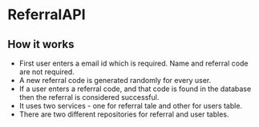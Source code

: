 # ReferralAPI
 
## How it works
* First user enters a email id which is required. Name and referral code are not required.
* A new referral code is generated randomly for every user.
* If a user enters a referral code, and that code is found in the database then the referral is considered successful.
* It uses two services - one for referral tale and other for users table.
* There are two different repositories for referral and user tables. 
